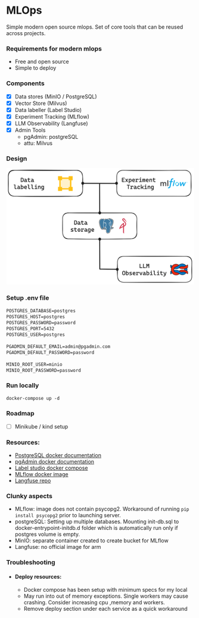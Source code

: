 # MLOps
Simple modern open source mlops.
Set of core tools that can be reused across projects.

### Requirements for modern mlops
- Free and open source
- Simple to deploy

### Components
- [x] Data stores (MinIO / PostgreSQL)
- [x] Vector Store (Milvus)
- [x] Data labeller (Label Studio)
- [x] Experiment Tracking (MLflow)
- [x] LLM Observability (Langfuse)
- [x] Admin Tools 
    - pgAdmin: postgreSQL 
    - attu: Milvus

### Design
![Alt text](assets/mlops.png)

### Setup .env file
```
POSTGRES_DATABASE=postgres
POSTGRES_HOST=postgres
POSTGRES_PASSWORD=password
POSTGRES_PORT=5432
POSTGRES_USER=postgres

PGADMIN_DEFAULT_EMAIL=admin@pgadmin.com
PGADMIN_DEFAULT_PASSWORD=password

MINIO_ROOT_USER=minio
MINIO_ROOT_PASSWORD=password

```

### Run locally
```
docker-compose up -d
```

### Roadmap
- [ ] Minikube / kind setup

### Resources:
- [PostgreSQL docker documentation](https://hub.docker.com/_/postgres/)
- [pgAdmin docker documentation](https://www.pgadmin.org/docs/pgadmin4/8.8/container_deployment.html)
- [Label studio docker compose](https://labelstud.io/tutorials/segment_anything_model#Using-Docker-Compose-recommended)
- [MLflow docker image](https://github.com/mlflow/mlflow/pkgs/container/mlflow)
- [Langfuse repo](https://github.com/langfuse/langfuse)

### Clunky aspects
- MLflow: image does not contain psycopg2. Workaround of running `pip install psycopg2` prior to launching server.
- postgreSQL: Setting up multiple databases. Mounting init-db.sql to docker-entrypoint-initdb.d folder which is automatically run only if postgres volume is empty.
- MinIO: separate container created to create bucket for MLflow
- Langfuse: no official image for arm

### Troubleshooting
- #### Deploy resources:
    - Docker compose has been setup with minimum specs for my local
    - May run into out of memory exceptions. Single workers may cause crashing. Consider increasing cpu ,memory and workers.
    - Remove deploy section under each service as a quick workaround